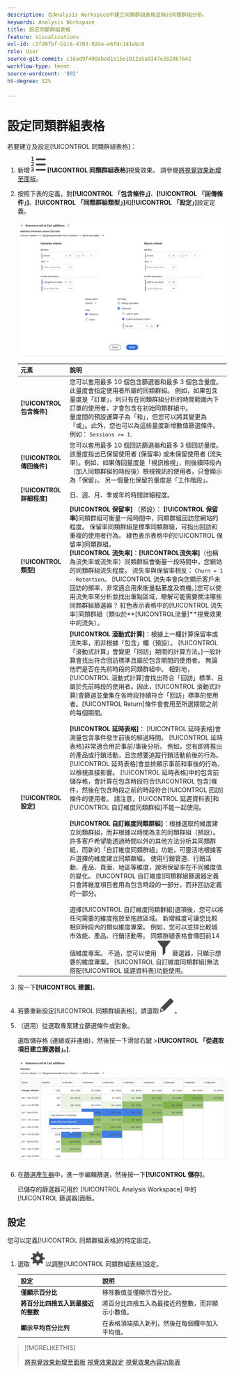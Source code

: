 ```yaml
---
description: 在Analysis Workspace中建立同類群組表格並執行同類群組分析。
keywords: Analysis Workspace
title: 設定同類群組表格
feature: Visualizations
exl-id: c3fd9fbf-b2c8-4703-92de-e6fdc141ebc6
role: User
source-git-commit: c16ad9f490abed1e15e1012a5a9347e2628b7642
workflow-type: tm+mt
source-wordcount: '892'
ht-degree: 32%

---
```


# 設定同類群組表格

若要建立及設定[!UICONTROL 同類群組表格]：

1. 新增![TextNumbered](/help/assets/icons/TextNumbered.svg) **[!UICONTROL 同類群組表格]**&#x200B;視覺效果。 請參閱[將視覺效果新增至面板](../freeform-analysis-visualizations.md#add-visualizations-to-a-panel)。

1. 按照下表的定義，對&#x200B;**[!UICONTROL 「包含條件」]**、**[!UICONTROL 「回傳條件」]**、**[!UICONTROL 「同類群組類型」]**&#x200B;和&#x200B;**[!UICONTROL 「設定」]**&#x200B;設定定義。

   ![設定同類群組表格](assets/cohort-configure.png)

   | 元素 | 說明 |
   |--- |--- |
   | **[!UICONTROL 包含條件]** |  您可以套用最多 10 個包含篩選器和最多 3 個包含量度。 此量度會指定使用者所屬的同類群組。 例如，如果包含量度是「訂單」，則只有在同類群組分析的時間範圍內下訂單的使用者，才會包含在初始同類群組中。<br>量度間的預設運算子為「和」，但您可以將其變更為「或」。此外，您也可以為這些量度新增數值篩選條件。例如： `Sessions >= 1`.</br> |
   | **[!UICONTROL 傳回條件]** | 您可以套用最多 10 個回訪篩選器和最多 3 個回訪量度。 該量度指出已保留使用者 (保留率) 或未保留使用者 (流失率)。例如，如果傳回量度是「視訊檢視」，則後續時段內（加入同類群組的時段後）檢視視訊的使用者，只會顯示為「保留」。 另一個量化保留的量度是「工作階段」。 |
   | **[!UICONTROL 詳細程度]** | 日、週、月、季或年的時間詳細程度。 |
   | **[!UICONTROL 類型]** | **[!UICONTROL 保留率]** （預設）： **[!UICONTROL 保留率]**&#x200B;同類群組可衡量一段時間中，同類群組回訪您網站的程度。 保留率同類群組是標準同類群組，可指出回訪和重複的使用者行為。 綠色表示表格中的[!UICONTROL 保留率]同類群組。<br>**[!UICONTROL 流失率&#x200B;]**：**[!UICONTROL &#x200B;流失率&#x200B;]**（也稱為流失率或流失率）同類群組會衡量一段時間中，您網站的同類群組流失程度。 流失率與保留率相反： `Churn = 1 - Retention`。 [!UICONTROL 流失率會向您顯示客戶未回訪的頻率，非常適合用來衡量黏著度及商機。]您可以使用流失率來分析並找出重點區域，瞭解可能需要關注哪些同類群組篩選器？ 紅色表示表格中的[!UICONTROL 流失率]同類群組（類似於**[!UICONTROL &#x200B;流量&#x200B;]**視覺效果中的流失）。</br> |
   | **[!UICONTROL 設定]** | **[!UICONTROL 滾動式計算]**：根據上一欄計算保留率或流失率，而非根據「包含」欄（預設）。 [!UICONTROL 「滾動式計算」會變更「回訪」期間的計算方法。]一般計算會找出符合回訪標準且屬於包含期間的使用者。 無論他們是否在先前時段的同類群組中。 相對地，[!UICONTROL 滾動式計算]會找出符合「回訪」標準、且屬於先前時段的使用者。因此，[!UICONTROL 滾動式計算]會篩選並彙集在各時段持續符合「回訪」標準的使用者。[!UICONTROL Return]條件會套用至所選期間之前的每個期間。 </br><br>**[!UICONTROL 延時表格&#x200B;]**： [!UICONTROL 延時表格]會測量包含事件發生前後的經過時間。 [!UICONTROL 延時表格]非常適合用於事前/事後分析。 例如，您有即將推出的產品或行銷活動，且您想要追蹤行銷活動前後的行為。 [!UICONTROL 延時表格]會並排顯示事前和事後的行為，以檢視直接影響。 [!UICONTROL 延時表格]中的包含前儲存格，會計算在包含時段符合[!UICONTROL 包含]條件，然後在包含時段之前的時段符合[!UICONTROL 回訪]條件的使用者。 請注意，[!UICONTROL 延遲資料表]和[!UICONTROL 自訂維度同類群組]不能一起使用。</br><br>**[!UICONTROL 自訂維度同類群組]**：根據選取的維度建立同類群組，而非根據以時間為主的同類群組（預設）。 許多客戶希望能透過時間以外的其他方法分析其同類群組，而新的「自訂維度同類群組」功能，可靈活地根據客戶選擇的維度建立同類群組。 使用行銷管道、行銷活動、產品、頁面、地區等維度，說明保留率在不同維度值的變化。 [!UICONTROL 自訂維度]同類群組篩選器定義只會將維度項目套用為包含時段的一部分，而非回訪定義的一部分。 </br><br>選擇[!UICONTROL 自訂維度同類群組]選項後，您可以將任何需要的維度拖放至拖放區域。 新增維度可讓您比較相同時段內的類似維度專案。 例如，您可以並排比較城市效能、產品、行銷活動等。 同類群組表格會傳回前14個維度專案。 不過，您可以使用![篩選器](/help/assets/icons/Filter.svg)篩選器，只顯示想要的維度專案。 [!UICONTROL 自訂維度同類群組]無法搭配[!UICONTROL 延遲資料表]功能使用。</br> |

1. 按一下&#x200B;**[!UICONTROL 建置]**。
1. 若要重新設定[!UICONTROL 同類群組表格]，請選取![編輯](/help/assets/icons/Edit.svg)。

1. （選用）從選取專案建立篩選條件或對象。

   選取儲存格 (連續或非連續)，然後按一下滑鼠右鍵 >**[!UICONTROL 「從選取項目建立篩選器」。]**.

   ![建立篩選器或對象](assets/retention-createfilter.png)

1. 在[篩選產生器](/help/components/filters/filter-builder.md)中，進一步編輯篩選，然後按一下&#x200B;**[!UICONTROL 儲存]**。

   已儲存的篩選器可用於 [!UICONTROL Analysis Workspace] 中的[!UICONTROL 篩選器]面板。

## 設定

您可以定義[!UICONTROL 同類群組表格]的特定設定。

1. 選取![設定](/help/assets/icons/Setting.svg)以調整[!UICONTROL 同類群組表格]設定。

   | 設定 | 說明 |
   |---|---|
   | **僅顯示百分比** | 移除數值並僅顯示百分比。 |
   | **將百分比四捨五入到最接近的整數** | 將百分比四捨五入為最接近的整數，而非顯示小數值。 |
   | **顯示平均百分比列** | 在表格頂端插入新列，然後在每個欄中加入平均值。 |


>[!MORELIKETHIS]
>
>[將視覺效果新增至面板](/help/analysis-workspace/visualizations/freeform-analysis-visualizations.md#add-visualizations-to-a-panel)
>[視覺效果設定](/help/analysis-workspace/visualizations/freeform-analysis-visualizations.md#settings)
>[視覺效果內容功能表](/help/analysis-workspace/visualizations/freeform-analysis-visualizations.md#context-menu)
>

